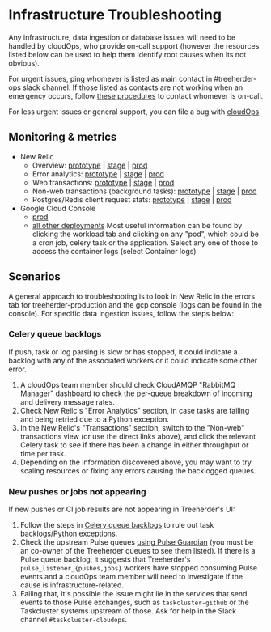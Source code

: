# Infrastructure Troubleshooting

Any infrastructure, data ingestion or database issues will need to be handled by cloudOps, who provide on-call support (however the resources listed below can be used to help them identify root causes when its not obvious).

For urgent issues, ping whomever is listed as main contact in #treeherder-ops slack channel. If those listed as contacts are not working when an emergency occurs, follow [these procedures](https://mana.mozilla.org/wiki/display/SVCOPS) to contact whomever is on-call.

For less urgent issues or general support, you can file a bug with [cloudOps](https://bugzilla.mozilla.org/enter_bug.cgi?product=Cloud%20Services&component=Operations%3A%20Releng).

## Monitoring & metrics

- New Relic
  - Overview:
    [prototype](https://rpm.newrelic.com/accounts/677903/applications/7385291) |
    [stage](https://rpm.newrelic.com/accounts/677903/applications/14179733) |
    [prod](https://rpm.newrelic.com/accounts/677903/applications/14179757)
  - Error analytics:
    [prototype](https://rpm.newrelic.com/accounts/677903/applications/7385291/filterable_errors) |
    [stage](https://rpm.newrelic.com/accounts/677903/applications/14179733/filterable_errors) |
    [prod](https://rpm.newrelic.com/accounts/677903/applications/14179757/filterable_errors)
  - Web transactions:
    [prototype](https://rpm.newrelic.com/accounts/677903/applications/7385291/transactions?type=app) |
    [stage](https://rpm.newrelic.com/accounts/677903/applications/14179733/transactions?type=app) |
    [prod](https://rpm.newrelic.com/accounts/677903/applications/14179757/transactions?type=app)
  - Non-web transactions (background tasks):
    [prototype](https://rpm.newrelic.com/accounts/677903/applications/7385291/transactions?type=other&show_browser=false) |
    [stage](https://rpm.newrelic.com/accounts/677903/applications/14179733/transactions?type=other&show_browser=false) |
    [prod](https://rpm.newrelic.com/accounts/677903/applications/14179757/transactions?type=other&show_browser=false)
  - Postgres/Redis client request stats:
    [prototype](https://rpm.newrelic.com/accounts/677903/applications/7385291/datastores) |
    [stage](https://rpm.newrelic.com/accounts/677903/applications/14179733/datastores) |
    [prod](https://rpm.newrelic.com/accounts/677903/applications/14179757/datastores)
- Google Cloud Console
  - [prod](https://console.cloud.google.com/kubernetes/list?project=moz-fx-treeherder-prod-c739)
  - [all other deployments](https://console.cloud.google.com/kubernetes/list?project=moz-fx-treeherde-nonprod-34ec)
  Most useful information can be found by clicking the workload tab and clicking on any "pod", which could be a cron job, celery task
  or the application. Select any one of those to access the container logs (select Container logs)

## Scenarios

A general approach to troubleshooting is to look in New Relic in the errors tab for treeherder-production and the gcp console (logs can be found in the console). For specific data ingestion issues, follow the steps below:

### Celery queue backlogs

If push, task or log parsing is slow or has stopped, it could indicate a backlog with any of the associated workers or it could
indicate some other error.

1. A cloudOps team member should check CloudAMQP "RabbitMQ Manager" dashboard to check the per-queue breakdown
   of incoming and delivery message rates.
2. Check New Relic's "Error Analytics" section, in case tasks are failing and being
   retried due to a Python exception.
3. In the New Relic's "Transactions" section, switch to the "Non-web" transactions view
   (or use the direct links above), and click the relevant Celery task to see if there
   has been a change in either throughput or time per task.
4. Depending on the information discovered above, you may want to try scaling resources or fixing any errors
   causing the backlogged queues.

### New pushes or jobs not appearing

If new pushes or CI job results are not appearing in Treeherder's UI:

1. Follow the steps in [Celery queue backlogs](#celery-queue-backlogs) to rule out
   task backlogs/Python exceptions.
2. Check the upstream Pulse queues [using Pulse Guardian] (you must be an co-owner of
   the Treeherder queues to see them listed). If there is a Pulse queue backlog,
   it suggests that Treeherder's `pulse_listener_{pushes,jobs}` workers have stopped
   consuming Pulse events and a cloudOps team member will need to investigate if the
   cause is infrastructure-related.
3. Failing that, it's possible the issue might lie in the services that send events to
   those Pulse exchanges, such as `taskcluster-github` or
   the Taskcluster systems upstream of those. Ask for help in the Slack channel
   `#taskcluster-cloudops`.

[using pulse guardian]: https://pulseguardian.mozilla.org/queues
